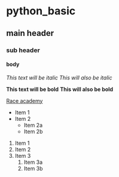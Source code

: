 # python_basic
## main header
### sub header
#### body

*This text will be italic*
_This will also be italic_

**This text will be bold**
__This will also be bold__

[Race academy](http://raceacademy.com.sg/)

* Item 1
* Item 2
  * Item 2a
  * Item 2b
  
1. Item 1
1. Item 2
1. Item 3
   1. Item 3a
   1. Item 3b
